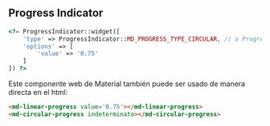 ## Progress Indicator

```php
<?= ProgressIndicator::widget([
    'type' => ProgressIndicator::MD_PROGRESS_TYPE_CIRCULAR, // o ProgressIndicator::MD_PROGRESS_TYPE_LINEAR
    'options' => [
        'value' => '0.75'
    ]
]) ?>
```

Este componente web de Material también puede ser usado de manera directa en el html:

```html
<md-linear-progress value='0.75'></md-linear-progress>
<md-circular-progress indeterminate></md-circular-progress>
```